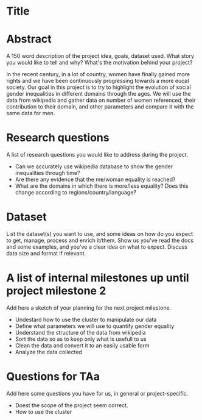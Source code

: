 # Title

# Abstract
A 150 word description of the project idea, goals, dataset used. What story you would like to tell and why? What's the motivation behind your project? 

In the recent century, in a lot of country, women have finally gained more rights and we have been continuously progressing towards a more euqal society. Our goal in this project is to try  to highlight the evolution of social gender inequalities in different domains through the ages. We will use the data from wikipedia and gather data on number of women referenced, their contribution to their domain, and other parameters and compare it with the same data for men. 

# Research questions
A list of research questions you would like to address during the project. 
- Can we accurately use wikipedia database to show the gender inequalities through time?
- Are there any evidence that the me/woman equality is reached?
- What are the domains in which there is more/less equality? Does this change according to regions/country/language?

# Dataset
List the dataset(s) you want to use, and some ideas on how do you expect to get, manage, process and enrich it/them. Show us you've read the docs and some examples, and you've a clear idea on what to expect. Discuss data size and format if relevant.

# A list of internal milestones up until project milestone 2
Add here a sketch of your planning for the next project milestone. 
- Undestard how to use the cluster to manipulate our data
- Define what parameters we will use to quantify gender equality
- Understand the structure of the data from wikipedia
- Sort the data so as to keep only what is usefull to us
- Clean the data and convert it to an easily usable form 
- Analyze the data collected


# Questions for TAa
Add here some questions you have for us, in general or project-specific.
- Doest the scope of the project seem correct.
- How to use the cluster 
